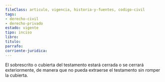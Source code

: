 ```yaml
---
fileClass: articulo, vigencia, historia-y-fuentes, codigo-civil
tags:
- derecho-civil
- derecho-privado
estado: vigente
tipo: inciso
libro:
titulo:
parrafo:
corriente-juridica:
---
```

El sobrescrito o cubierta del testamento estará cerrada o se cerrará exteriormente, de manera que no pueda extraerse el testamento sin romper la cubierta.